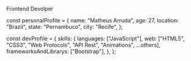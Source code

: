 Frontend Devolper

const personalProfile = {
  name: "Matheus Arruda",
  age: 27,
  location: "Brazil",
  state: "Pernambuco",
  city: "Recife",
};

const devProfile = {
  skills: {
    languages: ["JavaScript"],
    web: ["HTML5", "CSS3", "Web Protocols", "API Rest", "Animations", ...others],
    frameworksAndLibrarys: ["Bootstrap"],
  },
};
